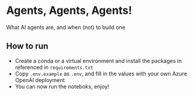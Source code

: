 # Agents, Agents, Agents! 
What AI agents are, and when (not) to build one

## How to run

- Create a conda or a virtual environment and install the packages in referenced in `requirements.txt`
- Copy `.env.example` as `.env`, and fill in the values with your own Azure OpenAI deployment
- You can now run the noteboks, enjoy!
